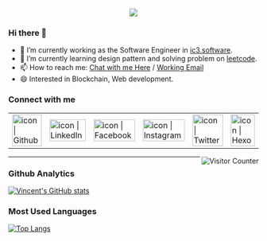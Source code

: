 <h1 align="center">
  <a href="https://git.io/typing-svg">
    <img src="https://readme-typing-svg.herokuapp.com?color=50A1FF&center=true&vCenter=true&lines=Hello%2C+Visitor!+%F0%9F%92%96;I'm+Ting-Hsuan%20(Vincent)+Wang.+%F0%9F%98%80">
  </a>
</h1>

### Hi there 👋
- 🔭 I’m currently working as the Software Engineer in [ic3.software](https://ic3.software/).
- 🌱 I’m currently learning design pattern and solving problem on [leetcode](https://leetcode.com/TingSyuanWang/).
- 📫 How to reach me: <a href="mailto:vincent@fishboneapps.com">Chat with me Here</a> / <a href="mailto:vincent@fishboneapps.com">Working Email</a>
- 😄 Interested in Blockchain, Web development.


### Connect with me

<table>
  <tbody>
    <tr>
      <td><a href="https://github.com/TingSyuanWang/"><img align="left" src="https://user-images.githubusercontent.com/8935531/161361217-c7dd130c-0eae-46b0-9652-42787925d8a0.gif" alt="icon | Github" width="100%" /></a></td>
      <td><a href="https://www.linkedin.com/in/twang443/"><img align="left" src="https://user-images.githubusercontent.com/8935531/161361105-247123fe-99da-4822-bd22-c659def68552.gif" alt="icon | LinkedIn" width="100%" /></a></td>
      <td><a href="https://www.facebook.com/twang443/"><img align="left" src="https://user-images.githubusercontent.com/8935531/161361100-1fe2b952-4a79-48ec-8646-58f1f4f9738c.gif" alt="icon | Facebook" width="100%"/></a></td>
      <td><a href="https://www.instagram.com/twang443/"><img align="left" src="https://user-images.githubusercontent.com/8935531/161361084-a010cae7-5b98-4d09-a189-03862dc6e86e.gif" alt="icon | Instagram" width="100%"/></a></td>
      <td><a href="https://twitter.com/twang443"><img align="left" src="https://user-images.githubusercontent.com/8935531/161361040-8733e89d-61cd-40c5-b5f1-b02c75896e99.gif" alt="icon | Twitter" width="100%"/></a></td>
      <td><a href="https://vincent.fishboneapps.com/"><img align="left" src="https://user-images.githubusercontent.com/8935531/169591321-246d43fc-c4d4-4d79-b10a-bc9c34f4c985.gif" alt="icon | Hexo" width="100%"/></a></td>
    </tr>
  </tbody>
</table>

<img align="right" alt="Visitor Counter" src="https://komarev.com/ghpvc/?username=TingSyuanWang&style=flat-square&&label=Profile+Views&color=50A1FF">

---

### Github Analytics
[![Vincent's GitHub stats](https://github-readme-stats.vercel.app/api?username=TingSyuanWang&show_icons=true&count_private=true&include_all_commits=true)](https://github-readme-stats.vercel.app/api?username=TingSyuanWang&show_icons=true&count_private=true&include_all_commits=true)<br>

### Most Used Languages
[![Top Langs](https://github-readme-stats.vercel.app/api/top-langs/?username=TingSyuanWang&layout=compact&langs_count=10)](https://github-readme-stats.vercel.app/api/top-langs/?username=TingSyuanWang&layout=compact&langs_count=10)
